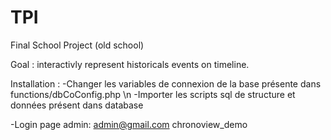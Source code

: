 # TPI

Final School Project (old school)

Goal : interactivly represent historicals events on timeline.

Installation :
-Changer les variables de connexion de la base présente dans functions/dbCoConfig.php \n
-Importer les scripts sql de structure et données présent dans database

-Login page admin:
admin@gmail.com
chronoview_demo
